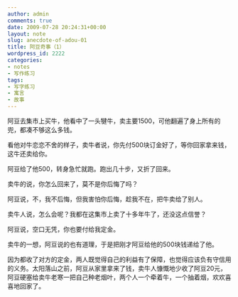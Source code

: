 ```yaml
---
author: admin
comments: true
date: 2009-07-28 20:24:31+00:00
layout: note
slug: anecdote-of-adou-01
title: 阿豆奇事（1）
wordpress_id: 2222
categories:
- notes
- 写作练习
tags:
- 写字练习
- 寓言
- 故事
---
```


阿豆去集市上买牛，他看中了一头犍牛，卖主要1500，可他翻遍了身上所有的兜，都凑不够这么多钱。

看他对牛恋恋不舍的样子，卖牛者说，你先付500块订金好了，等你回家拿来钱，这牛还卖给你。

阿豆给了他500，转身急忙就跑。跑出几十步，又折了回来。

卖牛的说，你怎么回来了，莫不是你后悔了吗？

阿豆说，不，我不后悔，但我害怕你后悔，趁我不在，把牛卖给了别人。

卖牛人说，怎么会呢？我都在这集市上卖了十多年牛了，还没这点信誉？

阿豆说，空口无凭，你也要付给我定金。

卖牛的一想，阿豆说的也有道理，于是把刚才阿豆给他的500块钱递给了他。

因为都收了对方的定金，两人既觉得自己的利益有了保障，也觉得应该负有守信用的义务。太阳落山之前，阿豆从家里拿来了钱，卖牛人慷慨地少收了阿豆20元，阿豆硬塞给卖牛老寒一把自己种老烟叶，两个人一个牵着牛，一个抽着烟，欢欢喜喜地回家了。
